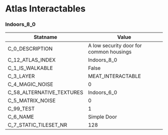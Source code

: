 

# Atlas Interactables





### Indoors_8_0
| Statname | Value | 
|  --  |  --  | 
| C_0_DESCRIPTION | A low security door for common housings | 
| C_12_ATLAS_INDEX | Indoors_8_0 | 
| C_1_IS_WALKABLE | False | 
| C_3_LAYER | MEAT_INTERACTABLE | 
| C_4_MAGIC_NOISE | 0 | 
| C_58_ALTERNATIVE_TEXTURES | Indoors_6_0 | 
| C_5_MATRIX_NOISE | 0 | 
| C_99_TEST | 1 | 
| C_6_NAME | Simple Door | 
| C_7_STATIC_TILESET_NR | 128 | 

